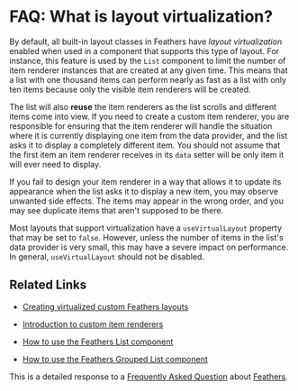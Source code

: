 # FAQ: What is layout virtualization?

By default, all built-in layout classes in Feathers have *layout virtualization* enabled when used in a component that supports this type of layout. For instance, this feature is used by the `List` component to limit the number of item renderer instances that are created at any given time. This means that a list with one thousand items can perform nearly as fast as a list with only ten items because only the visible item renderers will be created.

The list will also **reuse** the item renderers as the list scrolls and different items come into view. If you need to create a custom item renderer, you are responsible for ensuring that the item renderer will handle the situation where it is currently displaying one item from the data provider, and the list asks it to display a completely different item. You should not assume that the first item an item renderer receives in its `data` setter will be only item it will ever need to display.

If you fail to design your item renderer in a way that allows it to update its appearance when the list asks it to display a new item, you may observe unwanted side effects. The items may appear in the wrong order, and you may see duplicate items that aren't supposed to be there.

Most layouts that support virtualization have a `useVirtualLayout` property that may be set to `false`. However, unless the number of items in the list's data provider is very small, this may have a severe impact on performance. In general, `useVirtualLayout` should not be disabled.

## Related Links

-   [Creating virtualized custom Feathers layouts](../virtual-custom-layouts.html)

-   [Introduction to custom item renderers](../item-renderers.html)

-   [How to use the Feathers List component](../list.html)

-   [How to use the Feathers Grouped List component](../grouped-list.html)

This is a detailed response to a [Frequently Asked Question](../faq.html) about [Feathers](../start.html).


